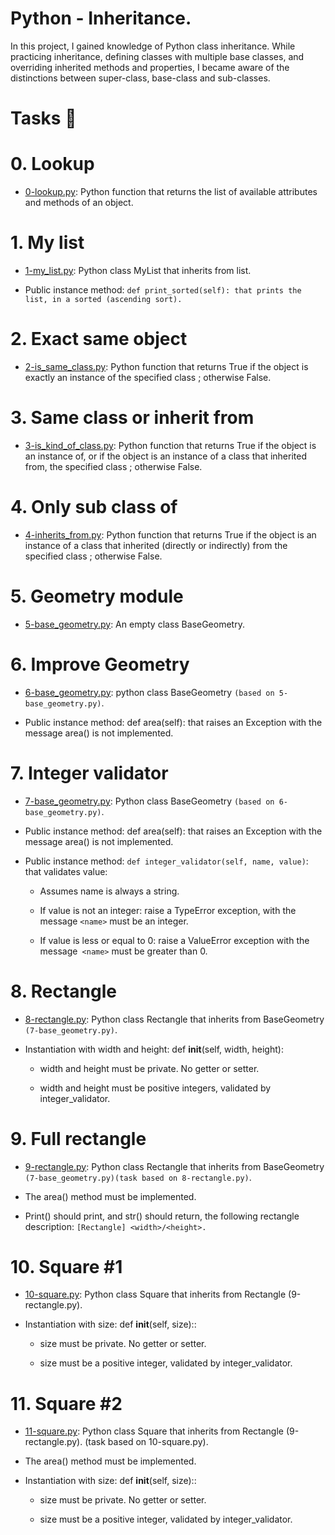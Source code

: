 # Python - Inheritance.

In this project, I gained knowledge of Python class inheritance. While practicing inheritance, defining classes with multiple base classes, and overriding inherited methods and properties, I became aware of the distinctions between super-class, base-class and sub-classes.

# Tasks 📃

# 0. Lookup

  + <u>[0-lookup.py](https://github.com/Heshbon/alx-higher_level_programming/blob/master/0x0A-python-inheritance/0-lookup.py)</u>: Python function that returns the list of available attributes and methods of an object.

# 1. My list

  + <u>[1-my_list.py](https://github.com/Heshbon/alx-higher_level_programming/blob/master/0x0A-python-inheritance/1-my_list.py)</u>: Python class MyList that inherits from list.

  + Public instance method: `def print_sorted(self): that prints the list, in a sorted (ascending sort).`

# 2. Exact same object

  + <u>[2-is_same_class.py](https://github.com/Heshbon/alx-higher_level_programming/blob/master/0x0A-python-inheritance/2-is_same_class.py)</u>: Python function that returns True if the object is exactly an instance of the specified class ; otherwise False.

# 3. Same class or inherit from

  + <u>[3-is_kind_of_class.py](https://github.com/Heshbon/alx-higher_level_programming/blob/master/0x0A-python-inheritance/3-is_kind_of_class.py)</u>: Python function that returns True if the object is an instance of, or if the object is an instance of a class that inherited from, the specified class ; otherwise False.

# 4. Only sub class of

  + <u>[4-inherits_from.py](https://github.com/Heshbon/alx-higher_level_programming/blob/master/0x0A-python-inheritance/4-inherits_from.py)</u>: Python function that returns True if the object is an instance of a class that inherited (directly or indirectly) from the specified class ; otherwise False.

# 5. Geometry module

  + <u>[5-base_geometry.py](https://github.com/Heshbon/alx-higher_level_programming/blob/master/0x0A-python-inheritance/5-base_geometry.py)</u>: An empty class BaseGeometry.

# 6. Improve Geometry

  + <u>[6-base_geometry.py](https://github.com/Heshbon/alx-higher_level_programming/blob/master/0x0A-python-inheritance/6-base_geometry.py)</u>: python class BaseGeometry `(based on 5-base_geometry.py)`.

  + Public instance method: def area(self): that raises an Exception with the message area() is not implemented.

# 7. Integer validator

  + <u>[7-base_geometry.py]()</u>: Python class BaseGeometry `(based on 6-base_geometry.py)`.

  + Public instance method: def area(self): that raises an Exception with the message area() is not implemented.

  + Public instance method: `def integer_validator(self, name, value)`: that validates value:

	+ Assumes name is always a string.

	+ If value is not an integer: raise a TypeError exception, with the message `<name>` must be an integer.

	+ If value is less or equal to 0: raise a ValueError exception with the message` <name>` must be greater than 0.

# 8. Rectangle

  + <u>[8-rectangle.py](https://github.com/Heshbon/alx-higher_level_programming/blob/master/0x0A-python-inheritance/8-rectangle.py)</u>: Python class Rectangle that inherits from BaseGeometry `(7-base_geometry.py)`.

  + Instantiation with width and height: def __init__(self, width, height):

	+ width and height must be private. No getter or setter.

	+ width and height must be positive integers, validated by integer_validator.

# 9. Full rectangle

  + <u>[9-rectangle.py](https://github.com/Heshbon/alx-higher_level_programming/blob/master/0x0A-python-inheritance/9-rectangle.py)</u>: Python class Rectangle that inherits from BaseGeometry `(7-base_geometry.py)(task based on 8-rectangle.py)`.

  + The area() method must be implemented.

  + Print() should print, and str() should return, the following rectangle description: `[Rectangle] <width>/<height>.`

# 10. Square #1

  + <u>[10-square.py](https://github.com/Heshbon/alx-higher_level_programming/blob/master/0x0A-python-inheritance/10-square.py)</u>: Python class Square that inherits from Rectangle (9-rectangle.py).

  + Instantiation with size: def __init__(self, size)::

	+ size must be private. No getter or setter.

	+ size must be a positive integer, validated by integer_validator.

# 11. Square #2

  + <u>[11-square.py]()</u>: Python class Square that inherits from Rectangle (9-rectangle.py). (task based on 10-square.py).

  + The area() method must be implemented.

  + Instantiation with size: def __init__(self, size)::

	+ size must be private. No getter or setter.

	+ size must be a positive integer, validated by integer_validator.
